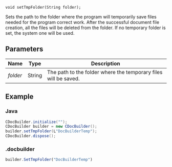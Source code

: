 `void setTmpFolder(String folder);`

Sets the path to the folder where the program will temporarily save files needed for the program correct work. After the successful document file creation, all the files will be deleted from the folder. If no temporary folder is set, the system one will be used.

## Parameters

| Name     | Type   | Description                                                     |
| -------- | ------ | --------------------------------------------------------------- |
| *folder* | String | The path to the folder where the temporary files will be saved. |

## Example

### Java

``` java
CDocBuilder.initialize("");
CDocBuilder builder = new CDocBuilder();
builder.setTmpFolder(L"DocBuilderTemp");
CDocBuilder.dispose();
```

### .docbuilder

```ts
builder.SetTmpFolder("DocBuilderTemp")
```
